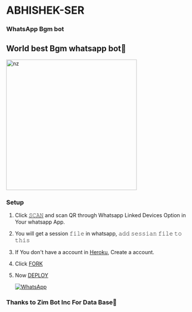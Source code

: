 # ABHISHEK-SER

### WhatsApp Bgm bot

## World best Bgm whatsapp bot🖤

<img src="https://i.imgur.com/WppGTCm.jpeg" alt="nz" width="350"/>

</p>

### Setup

1. Click [𝚂𝙲𝙰𝙽](https://replit.com/@ReinhardTuna/ZIM-BOT-INC-QR?v=1?outputonly=1&lite=1#index.js) and scan QR through Whatsapp Linked Devices Option in Your whatsapp App.

2. You will get a session 𝚏𝚒𝚕𝚎 in whatsapp, 𝚊𝚍𝚍 𝚜𝚎𝚜𝚜𝚒𝚊𝚗 𝚏𝚒𝚕𝚎 𝚝𝚘 𝚝𝚑𝚒𝚜

3. If You don't have a account in [Heroku](https://signup.heroku.com/), Create a account.

4. Click [FORK](https://github.com/BOSS444HACKER/Queen-Ashiya-v2.1.0/fork)

5. Now [DEPLOY](https://heroku.com/deploy)

   <a href="https://chat.whatsapp.com/Ltaqb3w7prK1qC1HVUcU5w"><img alt="WhatsApp" src="https://img.shields.io/badge/-Whatsapp%20Group-lightgrey?style=for-the-badge&logo=whatsapp&logoColor=white"/></a>

### Thanks to Zim Bot Inc For Data Base👻

